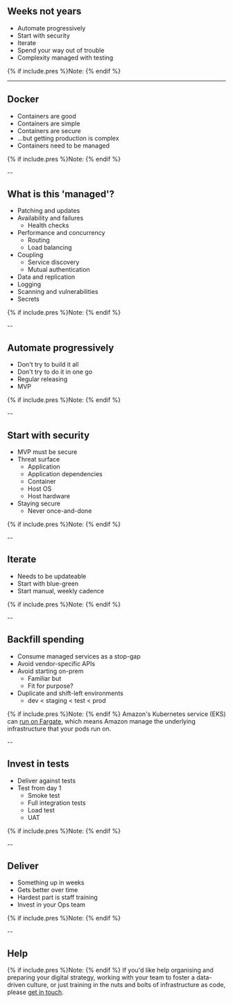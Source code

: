 
## Weeks not years
+ Automate progressively
+ Start with security
+ Iterate
+ Spend your way out of trouble
+ Complexity managed with testing

{% if include.pres %}Note: {% endif %}

---

## Docker
+ Containers are good
+ Containers are simple
+ Containers are secure
+ ...but getting production is complex
+ Containers need to be managed

{% if include.pres %}Note: {% endif %}

--

## What is this 'managed'?
+ Patching and updates
+ Availability and failures
    + Health checks
+ Performance and concurrency
    + Routing
    + Load balancing
+ Coupling
    + Service discovery
    + Mutual authentication
+ Data and replication
+ Logging
+ Scanning and vulnerabilities
+ Secrets

{% if include.pres %}Note: {% endif %}

--

## Automate progressively
+ Don't try to build it all
+ Don't try to do it in one go
+ Regular releasing
+ MVP

{% if include.pres %}Note: {% endif %}

--

## Start with security
+ MVP must be secure
+ Threat surface
    + Application
    + Application dependencies
    + Container
    + Host OS
    + Host hardware
+ Staying secure
    + Never once-and-done

{% if include.pres %}Note: {% endif %}

--

## Iterate
+ Needs to be updateable
+ Start with blue-green
+ Start manual, weekly cadence

{% if include.pres %}Note: {% endif %}

--

## Backfill spending
+ Consume managed services as a stop-gap
+ Avoid vendor-specific APIs
+ Avoid starting on-prem
    + Familiar but
    + Fit for purpose?
+ Duplicate and shift-left environments
    + dev < staging < test < prod

{% if include.pres %}Note: {% endif %}
Amazon's Kubernetes service (EKS) can [run on Fargate](https://aws.amazon.com/blogs/aws/amazon-eks-on-aws-fargate-now-generally-available/), which means Amazon manage the underlying infrastructure that your pods run on.

--

## Invest in tests
+ Deliver against tests
+ Test from day 1
    + Smoke test
    + Full integration tests
    + Load test
    + UAT

{% if include.pres %}Note: {% endif %}

--

## Deliver
+ Something up in weeks
+ Gets better over time
+ Hardest part is staff training
+ Invest in your Ops team

{% if include.pres %}Note: {% endif %}

--

## Help

{% if include.pres %}Note: {% endif %}
If you'd like help organising and preparing your digital strategy, working with your team to foster a data-driven culture, or just training in the nuts and bolts of infrastructure as code, please [get in touch](/contact).

